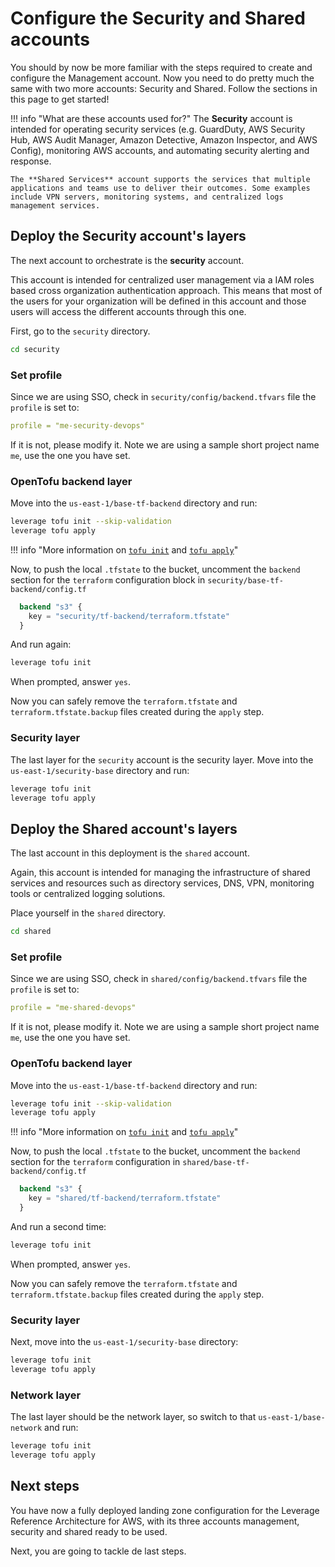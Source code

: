 # Configure the Security and Shared accounts
You should by now be more familiar with the steps required to create and configure the Management account. Now you need to do pretty much the same with two more accounts: Security and Shared. Follow the sections in this page to get started!

!!! info "What are these accounts used for?"
    The **Security** account is intended for operating security services (e.g. GuardDuty, AWS Security Hub, AWS Audit Manager, Amazon Detective, Amazon Inspector, and AWS Config), monitoring AWS accounts, and automating security alerting and response.

    The **Shared Services** account supports the services that multiple applications and teams use to deliver their outcomes. Some examples include VPN servers, monitoring systems, and centralized logs management services.

## Deploy the Security account's layers
The next account to orchestrate is the **security** account.

This account is intended for centralized user management via a IAM roles based cross organization authentication approach. This means that most of the users for your organization will be defined in this account and those users will access the different accounts through this one.

First, go to the `security` directory.
``` bash
cd security
```

### Set profile

Since we are using SSO, check in `security/config/backend.tfvars` file the `profile` is set to:

```yaml
profile = "me-security-devops"
```

If it is not, please modify it. Note we are using a sample short project name `me`, use the one you have set.

### OpenTofu backend layer
Move into the `us-east-1/base-tf-backend` directory and run:
``` bash
leverage tofu init --skip-validation
leverage tofu apply
```
!!! info "More information on [`tofu init`](/user-guide/leverage-cli/reference/tofu#init) and [`tofu apply`](/user-guide/leverage-cli/reference/tofu#apply)"

Now, to push the local `.tfstate` to the bucket, uncomment the `backend` section for the `terraform` configuration block in `security/base-tf-backend/config.tf`
``` terraform
  backend "s3" {
    key = "security/tf-backend/terraform.tfstate"
  }
```

And run again:
``` bash
leverage tofu init
```

When prompted, answer `yes`.

Now you can safely remove the `terraform.tfstate` and `terraform.tfstate.backup` files created during the `apply` step.

### Security layer
The last layer for the `security` account is the security layer. Move into the `us-east-1/security-base` directory and run:
``` bash
leverage tofu init
leverage tofu apply
```

## Deploy the Shared account's layers
The last account in this deployment is the `shared` account.

Again, this account is intended for managing the infrastructure of shared services and resources such as directory services, DNS, VPN, monitoring tools or centralized logging solutions.

Place yourself in the `shared` directory.
``` bash
cd shared
```

### Set profile

Since we are using SSO, check in `shared/config/backend.tfvars` file the `profile` is set to:

```yaml
profile = "me-shared-devops"
```

If it is not, please modify it. Note we are using a sample short project name `me`, use the one you have set.


### OpenTofu backend layer
Move into the `us-east-1/base-tf-backend` directory and run:
``` bash
leverage tofu init --skip-validation
leverage tofu apply
```
!!! info "More information on [`tofu init`](/user-guide/leverage-cli/reference/tofu#init) and [`tofu apply`](/user-guide/leverage-cli/reference/tofu#apply)"

Now, to push the local `.tfstate` to the bucket, uncomment the `backend` section for the `terraform` configuration in `shared/base-tf-backend/config.tf`
``` terraform
  backend "s3" {
    key = "shared/tf-backend/terraform.tfstate"
  }
```

And run a second time:
``` bash
leverage tofu init
```

When prompted, answer `yes`.

Now you can safely remove the `terraform.tfstate` and `terraform.tfstate.backup` files created during the `apply` step.

### Security layer
Next, move into the `us-east-1/security-base` directory:
``` bash
leverage tofu init
leverage tofu apply
```

### Network layer
The last layer should be the network layer, so switch to that `us-east-1/base-network` and run:
``` bash
leverage tofu init
leverage tofu apply
```

## Next steps
You have now a fully deployed landing zone configuration for the Leverage Reference Architecture for AWS, with its three accounts management, security and shared ready to be used.

Next, you are going to tackle de last steps.
